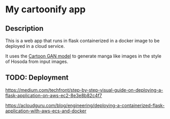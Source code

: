 # My cartoonify app

## Description
This is a web app that runs in flask containerized in a docker image to be deployed in a cloud service.

It uses the [Cartoon GAN model](https://openaccess.thecvf.com/content_cvpr_2018/papers/Chen_CartoonGAN_Generative_Adversarial_CVPR_2018_paper.pdf) to generate manga like images in the style of Hosoda from input images.

## TODO: Deployment

https://medium.com/techfront/step-by-step-visual-guide-on-deploying-a-flask-application-on-aws-ec2-8e3e8b82c4f7

https://acloudguru.com/blog/engineering/deploying-a-containerized-flask-application-with-aws-ecs-and-docker